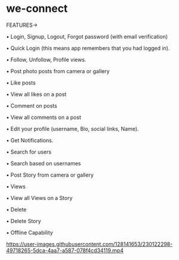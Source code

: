 # we-connect
FEATURES→

• Login, Signup, Logout, Forgot password (with email verification)

• Quick Login (this means app remembers that you had logged in).

• Follow, Unfollow, Profile views.

• Post photo posts from camera or gallery

• Like posts

• View all likes on a post

• Comment on posts

• View all comments on a post

• Edit your profile (username, Bio, social links, Name).

• Get Notifications.

• Search for users

• Search based on usernames

• Post Story from camera or gallery

• Views

• View all Views on a Story

• Delete

• Delete Story

• Offline Capability



https://user-images.githubusercontent.com/128141653/230122298-49718265-5dca-4aa7-a587-078f4cd34119.mp4

